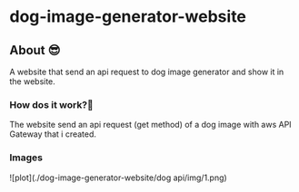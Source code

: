 # dog-image-generator-website

<h2> About 😎</h2>
A website that send an api request to dog image generator and show it in the website.<br>

<h3>How dos it work?🧐</h3>
The website send an api request (get method) of a dog image with aws API Gateway that i created.<br>

<h3>Images</h3>
![plot](./dog-image-generator-website/dog api/img/1.png)
<br>
